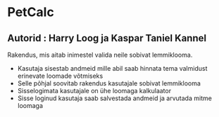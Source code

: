# PetCalc

## Autorid : Harry Loog ja Kaspar Taniel Kannel

 Rakendus, mis aitab inimestel valida neile sobivat lemmiklooma.

* Kasutaja sisestab andmeid mille abil saab hinnata tema valmidust erinevate loomade võtmiseks
* Selle põhjal soovitab rakendus kasutajale sobivat lemmiklooma
* Sisselogimata kasutajale on ühe loomaga kalkulaator
* Sisse loginud kasutaja saab salvestada andmeid ja arvutada mitme loomaga

